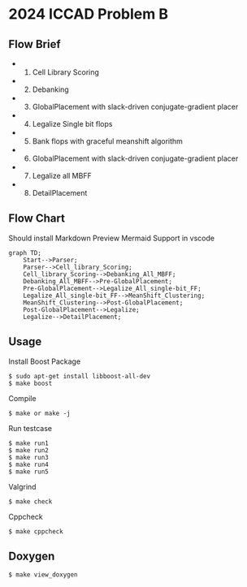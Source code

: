 # 2024 ICCAD Problem B

## Flow Brief
*   1. Cell Library Scoring
*   2. Debanking
*   3. GlobalPlacement with slack-driven conjugate-gradient placer
*   4. Legalize Single bit flops
*   5. Bank flops with graceful meanshift algorithm
*   6. GlobalPlacement with slack-driven conjugate-gradient placer
*   7. Legalize all MBFF
*   8. DetailPlacement

## Flow Chart
Should install Markdown Preview Mermaid Support in vscode

```mermaid
graph TD;
    Start-->Parser;
    Parser-->Cell_library_Scoring;
    Cell_library_Scoring-->Debanking_All_MBFF;
    Debanking_All_MBFF-->Pre-GlobalPlacement;
    Pre-GlobalPlacement-->Legalize_All_single-bit_FF;
    Legalize_All_single-bit_FF-->MeanShift_Clustering;
    MeanShift_Clustering-->Post-GlobalPlacement;
    Post-GlobalPlacement-->Legalize;
    Legalize-->DetailPlacement;
```

## Usage
Install Boost Package
```
$ sudo apt-get install libboost-all-dev
$ make boost
```

Compile
```
$ make or make -j
```

Run testcase
```
$ make run1
$ make run2
$ make run3
$ make run4
$ make run5
```

Valgrind
```
$ make check
```

Cppcheck
```
$ make cppcheck
```

## Doxygen
```
$ make view_doxygen
```